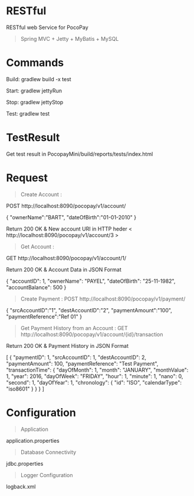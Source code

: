 # RESTful
RESTful web Service for PocoPay

> Spring MVC + Jetty + MyBatis + MySQL

# Commands
Build:	 gradlew build -x test

Start:	 gradlew jettyRun

Stop:	 gradlew jettyStop

Test:	 gradlew test

# TestResult
Get test result in PocopayMini/build/reports/tests/index.html

# Request
> Create Account :

POST http://localhost:8090/pocopay/v1/account/

{
    "ownerName":"BART",
    "dateOfBirth":"01-01-2010"
}

Return 200 OK & New account URI in HTTP heder < http://localhost:8090/pocopay/v1/account/3 >

> Get Account :

GET http://localhost:8090/pocopay/v1/account/1/

Return 200 OK & Account Data in JSON Format

{
  "accountID": 1,
  "ownerName": "PAYEL",
  "dateOfBirth": "25-11-1982",
  "accountBalance": 500
}


> Create Payment :
POST http://localhost:8090/pocopay/v1/payment/

{
  "srcAccountID":"1",
  "destAccountID":"2",
  "paymentAmount":"100",
  "paymentReference":"Ref 01"
}

> Get Payment History from an Account :
GET http://localhost:8090/pocopay/v1/account/{id}/transaction

Return 200 OK & Payment History in JSON Format


[
  {
    "paymentID": 1,
    "srcAccountID": 1,
    "destAccountID": 2,
    "paymentAmount": 100,
    "paymentReference": "Test Payment",
    "transactionTime": {
      "dayOfMonth": 1,
      "month": "JANUARY",
      "monthValue": 1,
      "year": 2016,
      "dayOfWeek": "FRIDAY",
      "hour": 1,
      "minute": 1,
      "nano": 0,
      "second": 1,
      "dayOfYear": 1,
      "chronology": {
        "id": "ISO",
        "calendarType": "iso8601"
      }
    }
  }
]

# Configuration
> Application 

application.properties

> Database Connectivity 

jdbc.properties

> Logger Configuration

logback.xml

